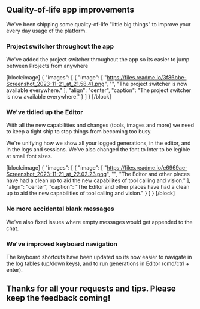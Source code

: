 ## Quality-of-life app improvements

We've been shipping some quality-of-life "little big things" to improve your every day usage of the platform.

### Project switcher throughout the app

We've added the project switcher throughout the app so its easier to jump between Projects from anywhere

[block:image]
{
  "images": [
    {
      "image": [
        "https://files.readme.io/3f86bbe-Screenshot_2023-11-21_at_21.58.41.png",
        "",
        "The project switcher is now available everywhere."
      ],
      "align": "center",
      "caption": "The project switcher is now available everywhere."
    }
  ]
}
[/block]


### We've tidied up the Editor

With all the new capabilities and changes (tools, images and more) we need to keep a tight ship to stop things from becoming too busy.

We're unifying how we show all your logged generations, in the editor, and in the logs and sessions. We've also changed the font to Inter to be legible at small font sizes. 

[block:image]
{
  "images": [
    {
      "image": [
        "https://files.readme.io/e6969ae-Screenshot_2023-11-21_at_22.02.23.png",
        "",
        "The Editor and other places have had a clean up to aid the new capabilites of tool calling and vision."
      ],
      "align": "center",
      "caption": "The Editor and other places have had a clean up to aid the new capabilities of tool calling and vision."
    }
  ]
}
[/block]


### No more accidental blank messages

We've also fixed issues where empty messages would get appended to the chat.

### We've improved keyboard navigation

The keyboard shortcuts have been updated so its now easier to navigate in the log tables (up/down keys), and to run generations in Editor (cmd/ctrl + enter). 

## Thanks for all your requests and tips. Please keep the feedback coming!